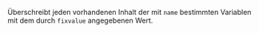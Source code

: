 Überschreibt jeden vorhandenen Inhalt der mit `name` bestimmten Variablen mit
dem durch `fixvalue` angegebenen Wert.